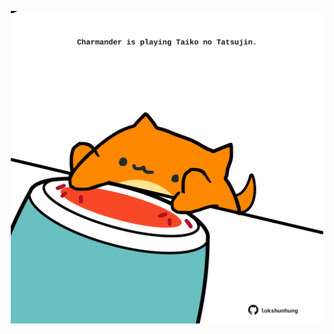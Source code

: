<!-- built at 20/12/2023, 10:00:43 UTC -->
<p align="center">
  <img width="500" height="500" src="./ReadmeImage.svg">
</p>
